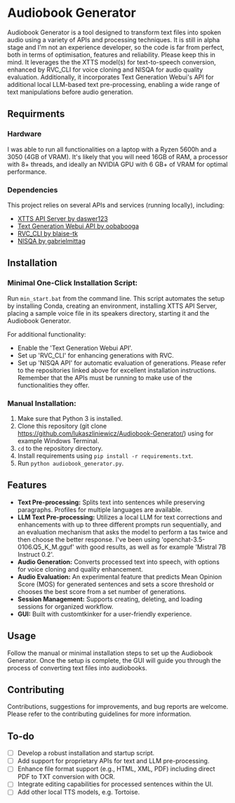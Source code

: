 # Audiobook Generator

Audiobook Generator is a tool designed to transform text files into spoken audio using a variety of APIs and processing techniques. 
It is still in alpha stage and I'm not an experience developer, so the code is far from perfect, both in terms of optimisation, features and reliability. Please keep this in mind.
It leverages the the XTTS model(s) for text-to-speech conversion, enhanced by RVC_CLI for voice cloning and NISQA for audio quality evaluation. Additionally, it incorporates Text Generation Webui's API for additional local LLM-based text pre-processing, enabling a wide range of text manipulations before audio generation.

## Requirments

### Hardware
I was able to run all functionalities on a laptop with a Ryzen 5600h and a 3050 (4GB of VRAM). It's likely that you will need 16GB of RAM, a processor with 8+ threads, and ideally an NVIDIA GPU with 6 GB+ of VRAM for optimal performance. 

### Dependencies
This project relies on several APIs and services (running locally), including:
- [XTTS API Server by daswer123](https://github.com/daswer123/xtts-api-server.git)
- [Text Generation Webui API by oobabooga](https://github.com/oobabooga/text-generation-webui.git)
- [RVC_CLI by blaise-tk](https://github.com/blaise-tk/RVC_CLI.git)
- [NISQA by gabrielmittag](https://github.com/gabrielmittag/NISQA.git)

## Installation

### Minimal One-Click Installation Script:
Run `min_start.bat` from the command line. This script automates the setup by installing Conda, creating an environment, installing XTTS API Server, placing a sample voice file in its speakers directory, starting it and the Audiobook Generator. 

For additional functionality:
- Enable the 'Text Generation Webui API'.
- Set up 'RVC_CLI' for enhancing generations with RVC.
- Set up 'NISQA API' for automatic evaluation of generations.
Please refer to the repositories linked above for excellent installation instructions. Remember that the APIs must be running to make use of the functionalities they offer.

### Manual Installation:
1. Make sure that Python 3 is installed.
2. Clone this repository (git clone https://github.com/lukaszliniewicz/Audiobook-Generator/) using for example Windows Terminal.
3. `cd` to the repository directory.
4. Install requirements using `pip install -r requirements.txt`.
5. Run `python audiobook_generator.py`.

## Features
- **Text Pre-processing:** Splits text into sentences while preserving paragraphs. Profiles for multiple languages are available.
- **LLM Text Pre-processing:** Utilizes a local LLM for text corrections and enhancements with up to three different prompts run sequentially, and an evaluation mechanism that asks the model to perform a tas twice and then choose the better response. I've been using 'openchat-3.5-0106.Q5_K_M.gguf' with good results, as well as for example 'Mistral 7B Instruct 0.2'.
- **Audio Generation:** Converts processed text into speech, with options for voice cloning and quality enhancement.
- **Audio Evaluation:** An experimental feature that predicts Mean Opinion Score (MOS) for generated sentences and sets a score threshold or chooses the best score from a set number of generations.
- **Session Management:** Supports creating, deleting, and loading sessions for organized workflow.
- **GUI:** Built with customtkinker for a user-friendly experience.

## Usage
Follow the manual or minimal installation steps to set up the Audiobook Generator. Once the setup is complete, the GUI will guide you through the process of converting text files into audiobooks.

## Contributing
Contributions, suggestions for improvements, and bug reports are welcome. Please refer to the contributing guidelines for more information.

## To-do
- [ ] Develop a robust installation and startup script.
- [ ] Add support for proprietary APIs for text and LLM pre-processing.
- [ ] Enhance file format support (e.g., HTML, XML, PDF) including direct PDF to TXT conversion with OCR.
- [ ] Integrate editing capabilities for processed sentences within the UI.
- [ ] Add other local TTS models, e.g. Tortoise. 
